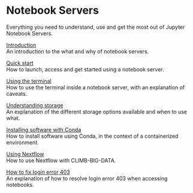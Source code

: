# Notebook Servers

Everything you need to understand, use and get the most out of Jupyter Notebook Servers.

[Introduction](read-this-first.md)  
An introduction to the what and why of notebook servers.

[Quick start](quick-start.md)  
How to launch, access and get started using a notebook server.

[Using the terminal](using-the-terminal.md)  
How to use the terminal inside a notebook server, with an explanation of caveats.

[Understanding storage](../storage/index.md)  
An explanation of the different storage options available and when to use what.

[Installing software with Conda](installing-software-with-conda.md)  
How to install software using Conda, in the context of a containerized environment.

[Using Nextflow](using-nextflow.md)  
How to use Nextflow with CLIMB-BIG-DATA.

[How to fix login error 403](403-forbidden-error.md)  
An explanation of how to resolve login error 403 when accessing notebooks.

